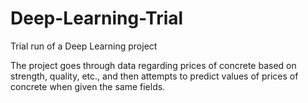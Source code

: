 # Deep-Learning-Trial
Trial run of a Deep Learning project

The project goes through data regarding prices of concrete based on strength, quality, etc., and then attempts to predict values of prices of concrete when given the same fields.
